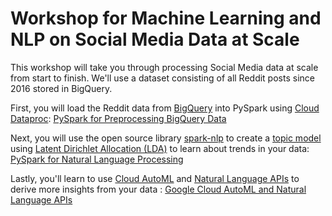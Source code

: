 # Workshop for Machine Learning and NLP on Social Media Data at Scale

This workshop will take you through processing Social Media data at scale from start to finish. We'll use a dataset consisting of all Reddit posts since 2016 stored in BigQuery. 

First, you will load the Reddit data from [BigQuery](https://cloud.google.com/bigquery/) into PySpark using [Cloud Dataproc](https://cloud.google.com/dataproc/):
[PySpark for Preprocessing BigQuery Data](bit.ly/pyspark-bigquery)

Next, you will use the open source library [spark-nlp](https://nlp.johnsnowlabs.com/) to create a [topic model](https://www.kdnuggets.com/2016/07/text-mining-101-topic-modeling.html) using [Latent Dirichlet Allocation (LDA)](https://medium.com/@lettier/how-does-lda-work-ill-explain-using-emoji-108abf40fa7d) to learn about trends in your data: [PySpark for Natural Language Processing](bit.ly/spark-nlp)

Lastly, you'll learn to use [Cloud AutoML](https://cloud.google.com/automl/) and [Natural Language APIs](https://cloud.google.com/natural-language/) to derive more insights from your data : [Google Cloud AutoML and Natural Language APIs](bit.ly/social-media-nlp)
